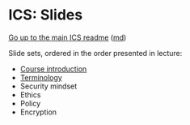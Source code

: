 ICS: Slides
===========

[Go up to the main ICS readme](../readme.html) ([md](../readme.md))

Slide sets, ordered in the order presented in lecture:

- [Course introduction](introduction.html#/)
- [Terminology](terminology.html#/)
- Security mindset
- Ethics
- Policy
- Encryption
